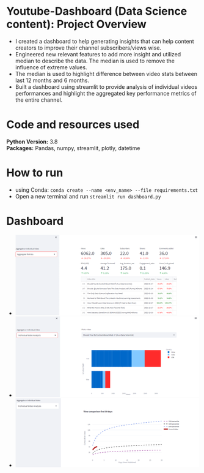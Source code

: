 # Youtube-Dashboard (Data Science content): Project Overview

* I created a dashboard to help generating insights that can help content creators to improve their channel subscribers/views wise.
* Engineered new relevant features to add more insight and utilized median to describe the data. The median is used to remove the influence of extreme values.
* The median is used to highlight difference between video stats between last 12 months and 6 months. 
* Built a dashboard using streamlit to provide analysis of individual videos performances and highlight the aggregated key performance metrics of the entire channel.

# Code and resources used
**Python Version:** 3.8\
**Packages:** Pandas, numpy, streamlit, plotly, datetime
# How to run

* using Conda: `conda create --name <env_name> --file requirements.txt`
* Open a new terminal and run `streamlit run dashboard.py`

# Dashboard 

* ![alt text](https://github.com/Mr-Ferjani/Youtube-Dashboard/blob/master/aggregated%20metrics.png)
* ![alt text](https://github.com/Mr-Ferjani/Youtube-Dashboard/blob/master/Individual%20Analysis%201.png)
* ![alt text](https://github.com/Mr-Ferjani/Youtube-Dashboard/blob/master/individual%20Analysis%202.png)


